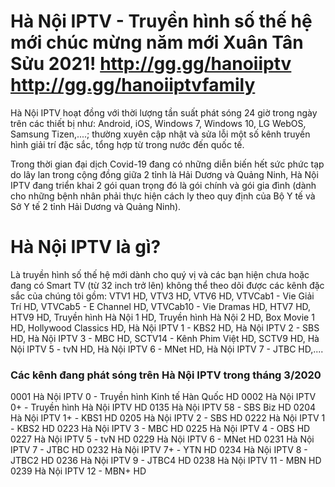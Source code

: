 Hà Nội IPTV - Truyền hình số thế hệ mới chúc mừng năm mới Xuân Tân Sửu 2021! http://gg.gg/hanoiiptv http://gg.gg/hanoiiptvfamily
=======
Hà Nội IPTV hoạt đồng với thời lượng tần suất phát sóng 24 giờ trong ngày trên các thiết bị như: Android, iOS, Windows 7, Windows 10, LG WebOS, Samsung Tizen,....; thường xuyên cập nhật và sửa lỗi một số kênh truyền hình giải trí đặc sắc, tổng hợp từ trong nước đến quốc tế.<br />

Trong thời gian đại dịch Covid-19 đang có những diễn biến hết sức phức tạp do lây lan trong cộng đồng giữa 2 tỉnh là Hải Dương và Quảng Ninh, Hà Nội IPTV đang triển khai 2 gói quan trọng đó là gói chính và gói gia đình (dành cho những bệnh nhân phải thực hiện cách ly theo quy định của Bộ Y tế và Sở Y tế 2 tỉnh Hải Dương và Quảng Ninh).<br />

# Hà Nội IPTV là gì?
Là truyền hình số thế hệ mới dành cho quý vị và các bạn hiện chưa hoặc đang có Smart TV (từ 32 inch trở lên) không thể theo dõi được các kênh đặc sắc của chúng tôi gồm: VTV1 HD, VTV3 HD, VTV6 HD, VTVCab1 - Vie Giải Trí HD, VTVCab5 - E Channel HD, VTVCab10 - Vie Dramas HD, HTV7 HD, HTV9 HD, Truyền hình Hà Nội 1 HD, Truyền hình Hà Nội 2 HD, Box Movie 1 HD, Hollywood Classics HD, Hà Nội IPTV 1 - KBS2 HD, Hà Nội IPTV 2 - SBS HD, Hà Nội IPTV 3 - MBC HD, SCTV14 - Kênh Phim Việt HD, SCTV9 HD, Hà Nội IPTV 5 - tvN HD, Hà Nội IPTV 6 - MNet HD, Hà Nội IPTV 7 - JTBC HD,....<br />

### Các kênh đang phát sóng trên Hà Nội IPTV trong tháng 3/2020
0001 Hà Nội IPTV 0 - Truyền hình Kinh tế Hàn Quốc HD
0002 Hà Nội IPTV 0+ - Truyền hình Hà Nội IPTV HD
0135 Hà Nội IPTV 58 - SBS Biz HD
0204 Hà Nội IPTV 1+ - KBS1 HD
0205 Hà Nội IPTV 2 - SBS HD
0222 Hà Nội IPTV 1 - KBS2 HD
0223 Hà Nội IPTV 3 - MBC HD
0225 Hà Nội IPTV 4 - OBS HD
0227 Hà Nội IPTV 5 - tvN HD
0229 Hà Nội IPTV 6 - MNet HD
0231 Hà Nội IPTV 7 - JTBC HD
0232 Hà Nội IPTV 7+ - YTN HD
0234 Hà Nội IPTV 8 - JTBC2 HD
0236 Hà Nội IPTV 9 - JTBC4 HD
0238 Hà Nội IPTV 11 - MBN HD
0239 Hà Nội IPTV 12 - MBN+ HD
